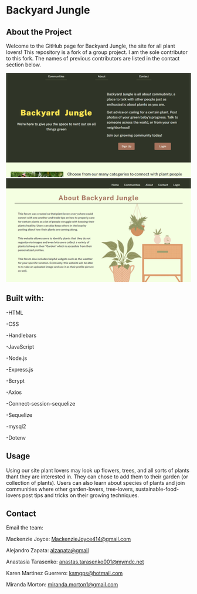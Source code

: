 # Backyard Jungle

## About the Project
Welcome to the GitHub page for Backyard Jungle, the site for all plant lovers! 
This repository is a fork of a group project. I am the sole contributor to this fork. The names of previous contributors are listed in the contact section below. 


![image](./public/img/BG_Home.png)
![image](./public/img/BG_About.png)


## Built with:
-HTML

-CSS

-Handlebars

-JavaScript

-Node.js

-Express.js

-Bcrypt

-Axios

-Connect-session-sequelize

-Sequelize

-mysql2

-Dotenv

## Usage
 Using our site plant lovers may look up flowers, trees, and all sorts of plants thant they are interested in. They can chose to add them to their garden (or collection of plants). Users can also learn about species of plants and join communities where other garden-lovers, tree-lovers, sustainable-food-lovers post tips and tricks on their growing techniques.

## Contact
Email the team:

Mackenzie Joyce: <MackenzieJoyce414@gmail.com>

Alejandro Zapata: <alzapata@gmail>

Anastasia Tarasenko: <anastas.tarasenko001@mymdc.net>

Karen Martinez Guerrero: <ksmgps@hotmail.com>

Miranda Morton: <miranda.morton1@gmail.com>
